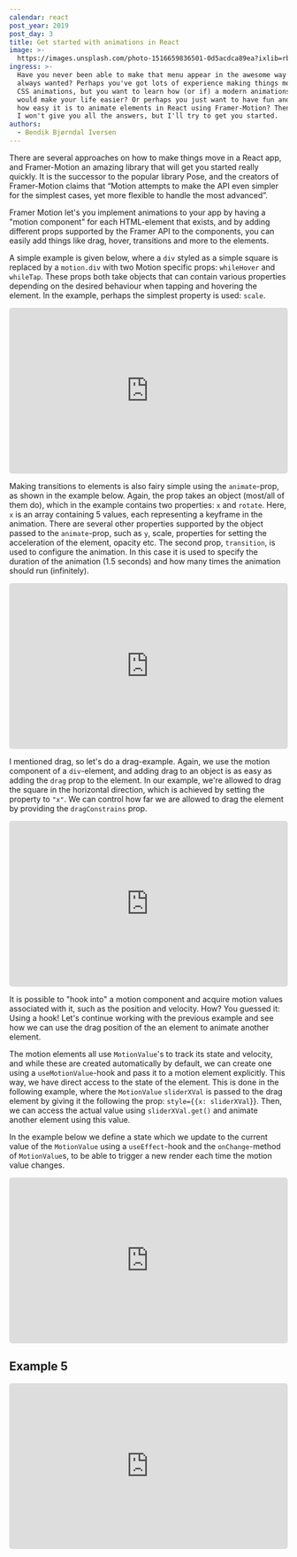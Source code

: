 ```yaml
---
calendar: react
post_year: 2019
post_day: 3
title: Get started with animations in React
image: >-
  https://images.unsplash.com/photo-1516659836501-0d5acdca89ea?ixlib=rb-1.2.1&ixid=eyJhcHBfaWQiOjEyMDd9&auto=format&fit=crop&w=1326&q=80
ingress: >-
  Have you never been able to make that menu appear in the awesome way you've
  always wanted? Perhaps you've got lots of experience making things move with
  CSS animations, but you want to learn how (or if) a modern animations library
  would make your life easier? Or perhaps you just want to have fun and learn
  how easy it is to animate elements in React using Framer-Motion? Then read on!
  I won't give you all the answers, but I'll try to get you started.
authors:
  - Bendik Bjørndal Iversen
---
```

There are several approaches on how to make things move in a React app, and Framer-Motion an amazing library that will get you started really quickly. It is the successor to the popular library Pose, and the creators of Framer-Motion claims that “Motion attempts to make the API even simpler for the simplest cases, yet more flexible to handle the most advanced”. 

Framer Motion let's you implement animations to your app by having a "motion component" for each HTML-element that exists, and by adding different props supported by the Framer API to the components, you can  easily add things like drag, hover, transitions and more to the elements. 

A simple example is given below, where a `div` styled as a simple square is replaced by a `motion.div` with two Motion specific props: `whileHover` and `whileTap`. These props both take objects that can contain various properties depending on the desired behaviour when tapping and hovering the element. In the example, perhaps the simplest property is used: `scale`.

<iframe
  src="https://codesandbox.io/embed/example-1-simple-hover-3uf4x?codemirror=1&hidedevtools=1&hidenavigation=1&view=preview&editorsize=50"
  style="width:100%; height:300px; border:none; border-radius: 5px; overflow:hidden;"
></iframe>

Making transitions to elements is also fairy simple using the `animate`-prop, as shown in the example below. Again, the prop takes an object (most/all of them do), which in the example contains two properties: `x` and `rotate`. Here, `x` is an array containing 5 values, each representing a keyframe in the animation. There are several other properties supported by the object passed to the `animate`-prop, such as `y`, scale, properties for setting the acceleration of the element, opacity etc. The second prop, `transition`, is used to configure the animation. In this case it is used to specify the duration of the animation (1.5 seconds) and how many times the animation should run (infinitely).

<iframe
  src="https://codesandbox.io/embed/amazing-robinson-zokwh?codemirror=1&hidedevtools=1&hidenavigation=1&view=preview&editorsize=50"
  style="width:100%; height:300px; border:none; border-radius: 5px; overflow:hidden;"
></iframe>

I mentioned drag, so let's do a drag-example. Again, we use the motion component of a `div`-element, and adding drag to an object is as easy as adding the `drag` prop to the element. In our example, we're allowed to drag the square in the horizontal direction, which is achieved by setting the property to `"x"`. We can control how far we are allowed to drag the element by providing the `dragConstrains` prop.

<iframe
  src="https://codesandbox.io/embed/example-3-simple-drag-9tin5?codemirror=1&hidedevtools=1&hidenavigation=1&view=preview&editorsize=50"
  style="width:100%; height:300px; border:none; border-radius: 5px; overflow:hidden;"
></iframe>

It is possible to "hook into" a motion component and acquire motion values associated with it, such as the position and velocity. How? You guessed it: Using a hook! Let's continue working with the previous example and see how we can use the drag position of the an element to animate another element.

The motion elements all use `MotionValue`'s to track its state and velocity, and while these are created automatically by default, we can create one using a `useMotionValue`-hook and pass it to a motion element explicitly. This way, we have direct access to the state of the element. This is done in the following example, where the `MotionValue` `sliderXVal` is passed to the drag element by giving it the following the prop: `style={{x: sliderXVal`}}. Then, we can access the actual value using `sliderXVal.get()` and animate another element using this value. 

In the example below we define a state which we update to the current value of the `MotionValue` using a `useEffect`-hook and the `onChange`-method of `MotionValue`s, to be able to trigger a new render each time the motion value changes.

<iframe
  src="https://codesandbox.io/embed/example-4-drag-with-motionvalue-s55j7?codemirror=1&hidedevtools=1&hidenavigation=1&view=preview&editorsize=50"
  style="width:100%; height:300px; border:none; border-radius: 5px; overflow:hidden;"
></iframe>

## Example 5

<iframe
  src="https://codesandbox.io/embed/example-5-menu-1kqgp?codemirror=1&hidedevtools=1&hidenavigation=1&view=preview&editorsize=50"
  style="width:100%; height:300px; border:none; border-radius: 5px; overflow:hidden;"
></iframe>
